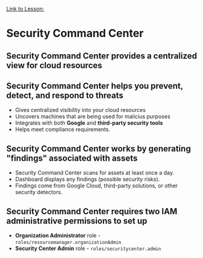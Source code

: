 [Link to Lesson:](https://www.cloudskillsboost.google/paths/15/course_templates/88/video/483869)

# Security Command Center

## Security Command Center provides a centralized view for cloud resources

## Security Command Center helps you prevent, detect, and respond to threats
- Gives centralized visibility into your cloud resources
- Uncovers machines that are being used for malicius purposes
- Integrates with both **Google** and **third-party security tools**
- Helps meet compliance requirements.

## Security Command Center works by generating "findings" associated with assets
- Security Command Center scans for assets at least once a day.
- Dashboard displays any findings (possible security risks).
- Findings come from Google Cloud, third-party solutions, or other security detectors.

## Security Command Center requires two IAM administrative permissions to set up
- **Organization Administrator** role - `roles/resourcemanager.organizationAdmin`
- **Security Center Admin** role - `roles/securitycenter.admin`

